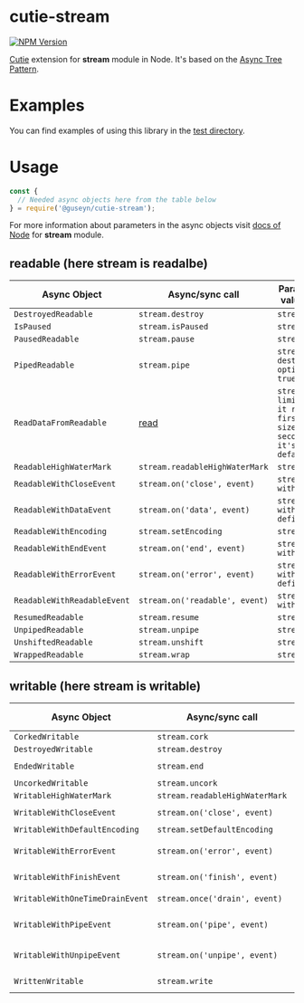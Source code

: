 # cutie-stream

[![NPM Version][npm-image]][npm-url]

[Cutie](https://github.com/Guseyn/cutie) extension for <b>stream</b> module in Node. It's based on the [Async Tree Pattern](https://github.com/Guseyn/async-tree-patern/blob/master/Async_Tree_Patern.pdf).


# Examples

You can find examples of using this library in the [test directory](https://github.com/Guseyn/cutie-stream/tree/master/test).

# Usage

```js
const {
  // Needed async objects here from the table below
} = require('@guseyn/cutie-stream');
```
For more information about parameters in the async objects visit [docs of Node](https://nodejs.org/en/docs/) for <b>stream</b> module.

## readable (here stream is readalbe)

| Async Object  | Async/sync call | Parameters(default value/description) | Representation result |
| ------------- | ----------------| ---------- | --------------------- |
| `DestroyedReadable` | `stream.destroy` | `stream, error` | `stream` |
| `IsPaused` | `stream.isPaused` | `stream` | `boolean` |
| `PausedReadable` | `stream.pause` | `stream` | `stream` |
| `PipedReadable` | `stream.pipe` | `stream, destination, options({end: true})` | `stream` |
| `ReadDataFromReadable` | [read](https://github.com/Guseyn/cutie-stream/blob/master/src/custom-calls/read.js) | `stream, size, limit(if true then it reads only the first chunk(with size as specified second argument), it's false by default)` | `string\|Buffer\|null` |
| `ReadableHighWaterMark` | `stream.readableHighWaterMark` | `stream` | `stream` |
| `ReadableWithCloseEvent` | `stream.on('close', event)` | `stream, event(Event with definedBody())` | `stream` |
| `ReadableWithDataEvent` | `stream.on('data', event)` | `stream, event(Event with definedBody(chunk))` | `stream` |
| `ReadableWithEncoding` | `stream.setEncoding` | `stream, encoding` | `stream` |
| `ReadableWithEndEvent` | `stream.on('end', event)` | `stream, event(Event with definedBody())` | `stream` |
| `ReadableWithErrorEvent` | `stream.on('error', event)` | `stream, event(Event with definedBody(error))` | `stream` |
| `ReadableWithReadableEvent` | `stream.on('readable', event)` | `stream, event(Event with definedBody())` | `stream` |
| `ResumedReadable` | `stream.resume` | `stream` | `stream` |
| `UnpipedReadable` | `stream.unpipe` | `stream, destination` | `stream` |
| `UnshiftedReadable` | `stream.unshift` | `stream, chunk` | `stream` |
| `WrappedReadable` | `stream.wrap` | `stream, oldStream` | `stream` |

## writable (here stream is writable)

| Async Object  | Async/sync call | Parameters(default value/description) | Representation result |
| ------------- | ----------------| ---------- | --------------------- |
| `CorkedWritable` | `stream.cork` | `stream` | `stream` |
| `DestroyedWritable` | `stream.destroy` | `stream, error` | `stream` |
| `EndedWritable` | `stream.end` | `stream, chunk, encoding` | `stream` |
| `UncorkedWritable` | `stream.uncork` | `stream` | `stream` |
| `WritableHighWaterMark` | `stream.readableHighWaterMark` | `stream` | `stream` |
| `WritableWithCloseEvent` | `stream.on('close', event)` | `stream, event(Event with definedBody())` | `stream` |
| `WritableWithDefaultEncoding` | `stream.setDefaultEncoding` | `stream, encoding` | `stream` |
| `WritableWithErrorEvent` | `stream.on('error', event)` | `stream, event(Event with definedBody(error))` | `stream` |
| `WritableWithFinishEvent` | `stream.on('finish', event)` | `stream, event(Event with definedBody())` | `stream` |
| `WritableWithOneTimeDrainEvent` | `stream.once('drain', event)` | `stream, event(Event with definedBody())` | `stream` |
| `WritableWithPipeEvent` | `stream.on('pipe', event)` | `stream, event(Event with definedBody(src))` | `stream` |
| `WritableWithUnpipeEvent` | `stream.on('unpipe', event)` | `stream, event(Event with definedBody(src))` | `stream` |
| `WrittenWritable` | `stream.write` | `stream, chunk, encoding` | `stream` |

[npm-image]: https://img.shields.io/npm/v/@guseyn/cutie-stream.svg
[npm-url]: https://npmjs.org/package/@guseyn/cutie-stream

